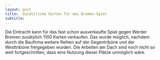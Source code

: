 ```yaml
---
layout: post
title:  Zusätzliche Karten für das Bremen-Spiel
subtitle:  
---
```


Die Eintracht kann für das fast schon ausverkaufte Spiel gegen Werder Bremen zusätzlich 1100 Karten verkaufen. Das wurde möglich, nachdem durch die Baufirma weitere Reihen auf der Gegentribüne und der Westtribüne freigegeben wurden. Die Arbeiten am Dach sind noch nicht so weit fortgeschritten, dass eine Nutzung dieser Plätze unmöglich wäre.


